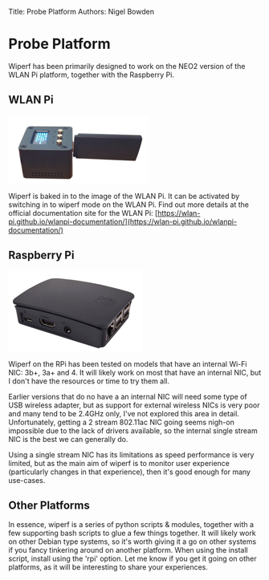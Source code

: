 Title: Probe Platform
Authors: Nigel Bowden

# Probe Platform

Wiperf has been primarily designed to work on the NEO2 version of the WLAN Pi platform, together with the Raspberry Pi.

## WLAN Pi

![WLAN Pi](images/wlanpi.png)

Wiperf is baked in to the image of the WLAN Pi. It can be activated by switching in to wiperf mode on the WLAN Pi. Find out more details at the official documentation site for the WLAN Pi: [https://wlan-pi.github.io/wlanpi-documentation/](https://wlan-pi.github.io/wlanpi-documentation/)

## Raspberry Pi

![RPi](images/rpi.png)

Wiperf on the RPi has been tested on models that have an internal Wi-Fi NIC: 3b+, 3a+ and 4. It will likely work on most that have an internal NIC, but I don't have the resources or time to try them all. 

Earlier versions that do no have a an internal NIC will need some type of USB wireless adapter, but as support for external wireless NICs is very poor and many tend to be 2.4GHz only, I've not explored this area in detail. Unfortunately, getting a 2 stream 802.11ac NIC going seems nigh-on impossible due to the lack of drivers available, so the internal single stream NIC is the best we can generally do. 

Using a single stream NIC has its limitations as speed performance is very limited, but as the main aim of wiperf is to monitor user experience (particularly changes in that experience), then it's good enough for many use-cases.

## Other Platforms

In essence, wiperf is a series of python scripts & modules, together with a few supporting bash scripts to glue a few things together. It will likely work on other Debian type systems, so it's worth giving it a go on other systems if you fancy tinkering around on another platform. When using the install script, install using the 'rpi' option. Let me know if you get it going on other platforms, as it will be interesting to share your experiences.
